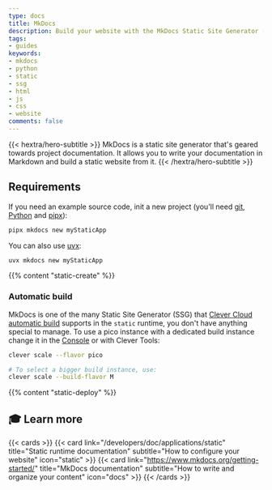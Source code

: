 ```yaml
---
type: docs
title: MkDocs
description: Build your website with the MkDocs Static Site Generator (SSG) and host it on Clever Cloud. No dedicated runner needed.
tags:
- guides
keywords:
- mkdocs
- python
- static
- ssg
- html
- js
- css
- website
comments: false
---
```


{{< hextra/hero-subtitle >}}
  MkDocs is a static site generator that's geared towards project documentation. It allows you to write your documentation in Markdown and build a static website from it.
{{< /hextra/hero-subtitle >}}

## Requirements

If you need an example source code, init a new project (you'll need [git](https://git-scm.com/book/en/v2/Getting-Started-Installing-Git), [Python](https://wiki.python.org/moin/BeginnersGuide/Download) and [pipx](https://pipx.pypa.io/stable/)):

```bash
pipx mkdocs new myStaticApp
```

You can also use [uvx](https://docs.astral.sh/uv/guides/tools/):
```bash
uvx mkdocs new myStaticApp
```

{{% content "static-create" %}}

### Automatic build

MkDocs is one of the many Static Site Generator (SSG) that [Clever Cloud automatic build](/developers/doc/applications/static/#static-site-generators-ssg-auto-build) supports in the `static` runtime, you don't have anything special to manage. To use a pico instance with a dedicated build instance change it in the [Console](https://console.clever-cloud.com) or with Clever Tools:

```bash
clever scale --flavor pico

# To select a bigger build instance, use:
clever scale --build-flavor M
```

{{% content "static-deploy" %}}

## 🎓 Learn more

{{< cards >}}
  {{< card link="/developers/doc/applications/static" title="Static runtime documentation" subtitle="How to configure your website" icon="static" >}}
  {{< card link="https://www.mkdocs.org/getting-started/" title="MkDocs documentation" subtitle="How to write and organize your content" icon="docs" >}}
{{< /cards >}}
